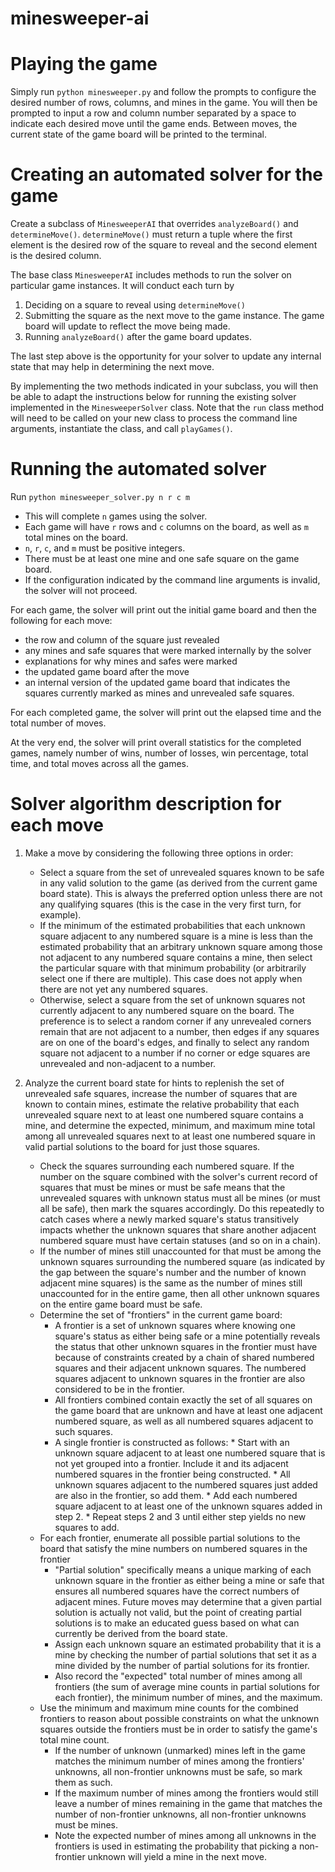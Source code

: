 # minesweeper-ai

# Playing the game
Simply run `python minesweeper.py` and follow the prompts to configure the desired number of rows, columns, and mines in the game. You will then be prompted to input a row and column number separated by a space to indicate each desired move until the game ends. Between moves, the current state of the game board will be printed to the terminal.

# Creating an automated solver for the game
Create a subclass of `MinesweeperAI` that overrides `analyzeBoard()` and `determineMove()`. `determineMove()` must return a tuple where the first element is the desired row of the square to reveal and the second element is the desired column.

The base class `MinesweeperAI` includes methods to run the solver on particular game instances. It will conduct each turn by
1. Deciding on a square to reveal using `determineMove()`
2. Submitting the square as the next move to the game instance. The game board will update to reflect the move being made.
3. Running `analyzeBoard()` after the game board updates.

The last step above is the opportunity for your solver to update any internal state that may help in determining the next move.

By implementing the two methods indicated in your subclass, you will then be able to adapt the instructions below for running the existing solver implemented in the `MinesweeperSolver` class. Note that the `run` class method will need to be called on your new class to process the command line arguments, instantiate the class, and call `playGames()`.

# Running the automated solver
Run `python minesweeper_solver.py n r c m`
* This will complete `n` games using the solver.
* Each game will have `r` rows and `c` columns on the board, as well as `m` total mines on the board.
* `n`, `r`, `c`, and `m` must be positive integers.
* There must be at least one mine and one safe square on the game board.
* If the configuration indicated by the command line arguments is invalid, the solver will not proceed.

For each game, the solver will print out the initial game board and then the following for each move:
* the row and column of the square just revealed
* any mines and safe squares that were marked internally by the solver
* explanations for why mines and safes were marked
* the updated game board after the move
* an internal version of the updated game board that indicates the squares currently marked as mines and unrevealed safe squares.

For each completed game, the solver will print out the elapsed time and the total number of moves.

At the very end, the solver will print overall statistics for the completed games, namely number of wins, number of losses, win percentage, total time, and total moves across all the games.

# Solver algorithm description for each move
 1. Make a move by considering the following three options in order:
     * Select a square from the set of unrevealed squares known to be safe in any valid
        solution to the game (as derived from the current game board state). This is always
        the preferred option unless there are not any qualifying squares (this is the case in
        the very first turn, for example).
     * If the minimum of the estimated probabilities that each unknown square adjacent to any
        numbered square is a mine is less than the estimated probability that an arbitrary
        unknown square among those not adjacent to any numbered square contains a mine, then
        select the particular square with that minimum probability (or arbitrarily select one
        if there are multiple). This case does not apply when there are not yet any numbered
        squares.
     * Otherwise, select a square from the set of unknown squares not currently adjacent to
        any numbered square on the board. The preference is to select a random corner if any
        unrevealed corners remain that are not adjacent to a number, then edges if any squares
        are on one of the board's edges, and finally to select any random square not adjacent to
        a number if no corner or edge squares are unrevealed and non-adjacent to a number.

 2. Analyze the current board state for hints to replenish the set of unrevealed safe squares,
    increase the number of squares that are known to contain mines, estimate the relative
    probability that each unrevealed square next to at least one numbered square contains a mine,
    and determine the expected, minimum, and maximum mine total among all unrevealed squares next
    to at least one numbered square in valid partial solutions to the board for just those squares.

     * Check the squares surrounding each numbered square. If the number on the square combined
        with the solver's current record of squares that must be mines or must be safe means that
        the unrevealed squares with unknown status must all be mines (or must all be safe), then
        mark the squares accordingly. Do this repeatedly to catch cases where a newly marked
        square's status transitively impacts whether the unknown squares that share another
        adjacent numbered square must have certain statuses (and so on in a chain).
     * If the number of mines still unaccounted for that must be among the unknown squares
        surrounding the numbered square (as indicated by the gap between the square's number
        and the number of known adjacent mine squares) is the same as the number of mines
        still unaccounted for in the entire game, then all other unknown squares on the entire
        game board must be safe.
     * Determine the set of "frontiers" in the current game board:
         * A frontier is a set of unknown squares where knowing one square's status as either
            being safe or a mine potentially reveals the status that other unknown squares
            in the frontier must have because of constraints created by a chain of shared
            numbered squares and their adjacent unknown squares. The numbered squares adjacent
            to unknown squares in the frontier are also considered to be in the frontier.
         * All frontiers combined contain exactly the set of all squares on the game board
             that are unknown and have at least one adjacent numbered square, as well as all
             numbered squares adjacent to such squares.
         * A single frontier is constructed as follows:
                 * Start with an unknown square adjacent to at least one numbered square that
                    is not yet grouped into a frontier. Include it and its adjacent numbered
                    squares in the frontier being constructed.
                 * All unknown squares adjacent to the numbered squares just added are also
                    in the frontier, so add them.
                 * Add each numbered square adjacent to at least one of the unknown squares
                    added in step 2.
                 * Repeat steps 2 and 3 until either step yields no new squares to add.
     * For each frontier, enumerate all possible partial solutions to the board that satisfy
        the mine numbers on numbered squares in the frontier
         * "Partial solution" specifically means a unique marking of each unknown square in the
            frontier as either being a mine or safe that ensures all numbered squares have the
            correct numbers of adjacent mines. Future moves may determine that a given partial
            solution is actually not valid, but the point of creating partial solutions is to
            make an educated guess based on what can currently be derived from the board state.
         * Assign each unknown square an estimated probability that it is a mine by checking
             the number of partial solutions that set it as a mine divided by the number of
             partial solutions for its frontier.
         * Also record the "expected" total number of mines among all frontiers (the sum of
              average mine counts in partial solutions for each frontier), the minimum number
              of mines, and the maximum.
     * Use the minimum and maximum mine counts for the combined frontiers to reason about
        possible constraints on what the unknown squares outside the frontiers must be in
        order to satisfy the game's total mine count.
         * If the number of unknown (unmarked) mines left in the game matches the minimum
            number of mines among the frontiers' unknowns, all non-frontier unknowns must
            be safe, so mark them as such.
         * If the maximum number of mines among the frontiers would still leave a number
             of mines remaining in the game that matches the number of non-frontier unknowns,
             all non-frontier unknowns must be mines.
         * Note the expected number of mines among all unknowns in the frontiers is used in
              estimating the probability that picking a non-frontier unknown will yield a mine
              in the next move.



